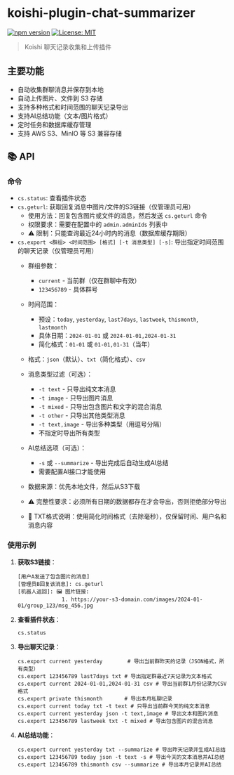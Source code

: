 # koishi-plugin-chat-summarizer

[![npm version](https://badge.fury.io/js/koishi-plugin-chat-summarizer.svg)](https://badge.fury.io/js/koishi-plugin-chat-summarizer)
[![License: MIT](https://img.shields.io/badge/License-MIT-yellow.svg)](https://opensource.org/licenses/MIT)

> Koishi 聊天记录收集和上传插件

## 主要功能

- 自动收集群聊消息并保存到本地
- 自动上传图片、文件到 S3 存储
- 支持多种格式和时间范围的聊天记录导出
- 支持AI总结功能（文本/图片格式）
- 定时任务和数据库缓存管理
- 支持 AWS S3、MinIO 等 S3 兼容存储

## 📚 API

### 命令

- `cs.status`: 查看插件状态
- `cs.geturl`: 获取回复消息中图片/文件的S3链接（仅管理员可用）
  - 使用方法：回复包含图片或文件的消息，然后发送 `cs.geturl` 命令
  - 权限要求：需要在配置中的 `admin.adminIds` 列表中
  - ⚠️ 限制：只能查询最近24小时内的消息（数据库缓存期限）
- `cs.export <群组> <时间范围> [格式] [-t 消息类型] [-s]`: 导出指定时间范围的聊天记录（仅管理员可用）
  - 群组参数：
    - `current` - 当前群（仅在群聊中有效）
    - `123456789` - 具体群号
    
  - 时间范围：
    - 预设：`today`, `yesterday`, `last7days`, `lastweek`, `thismonth`, `lastmonth`
    - 具体日期：`2024-01-01` 或 `2024-01-01,2024-01-31`
    - 简化格式：`01-01` 或 `01-01,01-31`（当年）
  - 格式：`json`（默认）、`txt`（简化格式）、`csv`
  - 消息类型过滤（可选）：
    - `-t text` - 只导出纯文本消息
    - `-t image` - 只导出图片消息
    - `-t mixed` - 只导出包含图片和文字的混合消息
    - `-t other` - 只导出其他类型消息
    - `-t text,image` - 导出多种类型（用逗号分隔）
    - 不指定时导出所有类型
  - AI总结选项（可选）：
    - `-s` 或 `--summarize` - 导出完成后自动生成AI总结
    - 需要配置AI接口才能使用
  - 数据来源：优先本地文件，然后从S3下载
  - ⚠️ 完整性要求：必须所有日期的数据都存在才会导出，否则拒绝部分导出
  - 📝 TXT格式说明：使用简化时间格式（去除毫秒），仅保留时间、用户名和消息内容

### 使用示例

1. **获取S3链接**：
   ```
   [用户A发送了包含图片的消息]
   [管理员B回复该消息]: cs.geturl
   [机器人返回]: 🖼️ 图片链接:
                 1. https://your-s3-domain.com/images/2024-01-01/group_123/msg_456.jpg
   ```

2. **查看插件状态**：
   ```
   cs.status
   ```

3. **导出聊天记录**：
   ```
   cs.export current yesterday        # 导出当前群昨天的记录（JSON格式，所有类型）
   cs.export 123456789 last7days txt # 导出指定群最近7天记录为文本格式
   cs.export current 2024-01-01,2024-01-31 csv # 导出当前群1月份记录为CSV格式
   cs.export private thismonth       # 导出本月私聊记录
   cs.export current today txt -t text # 只导出当前群今天的纯文本消息
   cs.export current yesterday json -t text,image # 导出文本和图片消息
   cs.export 123456789 lastweek txt -t mixed # 导出包含图片的混合消息
   ```

4. **AI总结功能**：
   ```
   cs.export current yesterday txt --summarize # 导出昨天记录并生成AI总结
   cs.export 123456789 today json -t text -s # 导出今天的文本消息并AI总结
   cs.export 123456789 thismonth csv --summarize # 导出本月记录并AI总结
